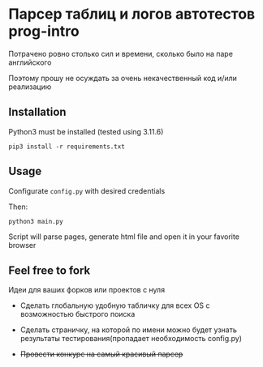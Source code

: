 # Парсер таблиц и логов автотестов prog-intro

Потрачено ровно столько сил и времени, сколько было на паре английского

Поэтому прошу не осуждать за очень некачественный код и/или реализацию

## Installation

Python3 must be installed (tested using 3.11.6)

```
pip3 install -r requirements.txt
```

## Usage

Configurate `config.py` with desired credentials

Then:

```
python3 main.py
```

Script will parse pages, generate html file and open it in your favorite browser

## Feel free to fork 

Идеи для ваших форков или проектов с нуля

- Сделать глобальную удобную табличку для всех OS с возможностью быстрого поиска

- Сделать страничку, на которой по имени можно будет узнать результаты тестирования(пропадает необходимость config.py)

- <s>Провести конкурс на самый красивый парсер</s>